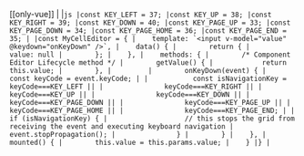 [[only-vue]]
|
|```js
|const KEY_LEFT = 37;
|const KEY_UP = 38;
|const KEY_RIGHT = 39;
|const KEY_DOWN = 40;
|const KEY_PAGE_UP = 33;
|const KEY_PAGE_DOWN = 34;
|const KEY_PAGE_HOME = 36;
|const KEY_PAGE_END = 35;
|
|const MyCellEditor = {
|    template: `<input v-model="value" @keydown="onKeyDown" />`,
|    data() {
|        return {
|            value: null
|        };
|    },
|    methods: {
|        /* Component Editor Lifecycle method */
|        getValue() {
|            return this.value;
|        },
|        
|        onKeyDown(event) {
|           const keyCode = event.keyCode;
|
|           const isNavigationKey = keyCode===KEY_LEFT ||
|               keyCode===KEY_RIGHT ||
|               keyCode===KEY_UP ||
|               keyCode===KEY_DOWN ||
|               keyCode===KEY_PAGE_DOWN ||
|               keyCode===KEY_PAGE_UP ||
|               keyCode===KEY_PAGE_HOME ||
|               keyCode===KEY_PAGE_END;
|
|               if (isNavigationKey) {
|                   // this stops the grid from receiving the event and executing keyboard navigation
|                   event.stopPropagation();
|               }
|        }
|    },
|    mounted() {
|        this.value = this.params.value;
|    }
|}
|```
